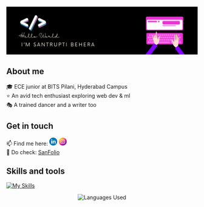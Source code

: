 ![](https://github.com/lazybug19/lazybug19/blob/main/hello.gif)

<!--
**lazybug19/lazybug19** is a ✨ _special_ ✨ repository because its `README.md` (this file) appears on your GitHub profile.
-->
## About me
 🎓 ECE junior at BITS Pilani, Hyderabad Campus <br>
 ⭐ An avid tech enthusiast exploring web dev & ml  <br>
 🎭 A trained dancer and a writer too 

## Get in touch
📫 Find me here: <a href="https://www.linkedin.com/in/santruptibehera/"><img src="https://raw.githubusercontent.com/lazybug19/lazybug19/main/imgs/linkedin.png" alt="icon | LinkedIn" width="21px"/></a>&nbsp;<a href="https://www.instagram.com/_santruptiiiiii__/"><img src="https://raw.githubusercontent.com/lazybug19/lazybug19/main/imgs/instagram.png" alt="icon | Instagram" width="21px"/></a><br>
🐞 Do check: <a href="https://lazybug19.github.io/"> SanFolio </a>

## Skills and tools
[![My Skills](https://skillicons.dev/icons?i=c,cpp,java,js,html,tailwindcss,react,nodejs,postman,python)](https://skillicons.dev)
<p align="center">
  <img src="https://github-readme-stats.vercel.app/api/top-langs/?username=lazybug19&layout=compact&theme=radical" alt="Languages Used" height="200">
</p>



